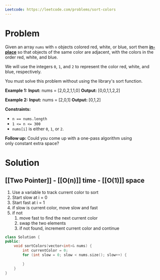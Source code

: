 ```yaml
---
Leetcode: https://leetcode.com/problems/sort-colors
---
```


# Problem

Given an array `nums` with `n` objects colored red, white, or blue, sort them **[in-place](https://en.wikipedia.org/wiki/In-place_algorithm)** so that objects of the same color are adjacent, with the colors in the order red, white, and blue.

We will use the integers `0`, `1`, and `2` to represent the color red, white, and blue, respectively.

You must solve this problem without using the library's sort function.

**Example 1:**
**Input:** nums = [2,0,2,1,1,0]
**Output:** [0,0,1,1,2,2]

**Example 2:**
**Input:** nums = [2,0,1]
**Output:** [0,1,2]

**Constraints:**
- `n == nums.length`
- `1 <= n <= 300`
- `nums[i]` is either `0`, `1`, or `2`.

**Follow up:** Could you come up with a one-pass algorithm using only constant extra space?

# Solution

## [[Two Pointer]] - [[O(n)]] time - [[O(1)]] space

1. Use a variable to track current color to sort
2. Start slow at i = 0
3. Start fast at i = 1
4. if slow is current color, move slow and fast
5. if not
	1. move fast to find the next current color
	2. swap the two elements
	3. if not found, increment current color and continue

```cpp
class Solution {
public:
	void sortColors(vector<int>& nums) {
		int currentColor = 0;
		for (int slow = 0; slow < nums.size(); slow++) {
			
		}
	}
}
```